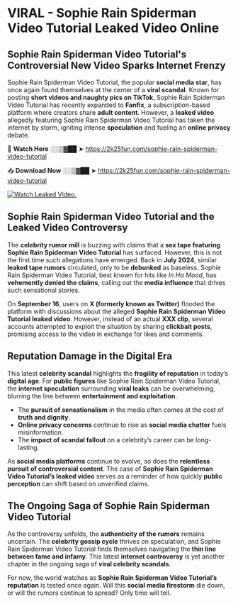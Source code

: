# VIRAL - Sophie Rain Spiderman Video Tutorial Leaked Video Online

## **Sophie Rain Spiderman Video Tutorial's Controversial New Video Sparks Internet Frenzy**  

Sophie Rain Spiderman Video Tutorial, the popular **social media star**, has once again found themselves at the center of a **viral scandal**. Known for posting **short videos and naughty pics on TikTok**, Sophie Rain Spiderman Video Tutorial has recently expanded to **Fanfix**, a subscription-based platform where creators share **adult content**. However, a **leaked video** allegedly featuring Sophie Rain Spiderman Video Tutorial has taken the internet by storm, igniting intense **speculation** and fueling an **online privacy** debate.  

🔴 **Watch Here** ░░▒▓██ ➤ https://2k25fun.com/sophie-rain-spiderman-video-tutorial  

📥 **Download Now** ░░▒▓██ ➤ https://2k25fun.com/sophie-rain-spiderman-video-tutorial  

[![Watch Leaked Video.](https://miro.medium.com/v2/resize:fit:828/format:webp/1*cilzJN44JGOrTw9NJCrNHA.gif "Watch Leaked Video")](https://2k25fun.com/sophie-rain-spiderman-video-tutorial)

## **Sophie Rain Spiderman Video Tutorial and the Leaked Video Controversy**  

The **celebrity rumor mill** is buzzing with claims that a **sex tape featuring Sophie Rain Spiderman Video Tutorial** has surfaced. However, this is not the first time such allegations have emerged. Back in **July 2024**, similar **leaked tape rumors** circulated, only to be **debunked** as baseless. Sophie Rain Spiderman Video Tutorial, best known for hits like *In Ha Mood*, has **vehemently denied the claims**, calling out the **media influence** that drives such sensational stories.  

On **September 16**, users on **X (formerly known as Twitter)** flooded the platform with discussions about the alleged **Sophie Rain Spiderman Video Tutorial leaked video**. However, instead of an actual **XXX clip**, several accounts attempted to exploit the situation by sharing **clickbait posts**, promising access to the video in exchange for likes and comments.  

## **Reputation Damage in the Digital Era**  

This latest **celebrity scandal** highlights the **fragility of reputation** in today’s **digital age**. For **public figures** like Sophie Rain Spiderman Video Tutorial, the **internet speculation** surrounding **viral leaks** can be overwhelming, blurring the line between **entertainment and exploitation**.  

- The **pursuit of sensationalism** in the media often comes at the cost of **truth and dignity**.  
- **Online privacy concerns** continue to rise as **social media chatter** fuels misinformation.  
- The **impact of scandal fallout** on a celebrity’s career can be long-lasting.  

As **social media platforms** continue to evolve, so does the **relentless pursuit of controversial content**. The case of **Sophie Rain Spiderman Video Tutorial’s leaked video** serves as a reminder of how quickly **public perception** can shift based on unverified claims.  

## **The Ongoing Saga of Sophie Rain Spiderman Video Tutorial**  

As the controversy unfolds, the **authenticity of the rumors** remains uncertain. The **celebrity gossip cycle** thrives on speculation, and Sophie Rain Spiderman Video Tutorial finds themselves navigating the **thin line between fame and infamy**. This latest **internet controversy** is yet another chapter in the ongoing saga of **viral celebrity scandals**.  

For now, the world watches as **Sophie Rain Spiderman Video Tutorial’s reputation** is tested once again. Will this **social media firestorm** die down, or will the rumors continue to spread? Only time will tell.